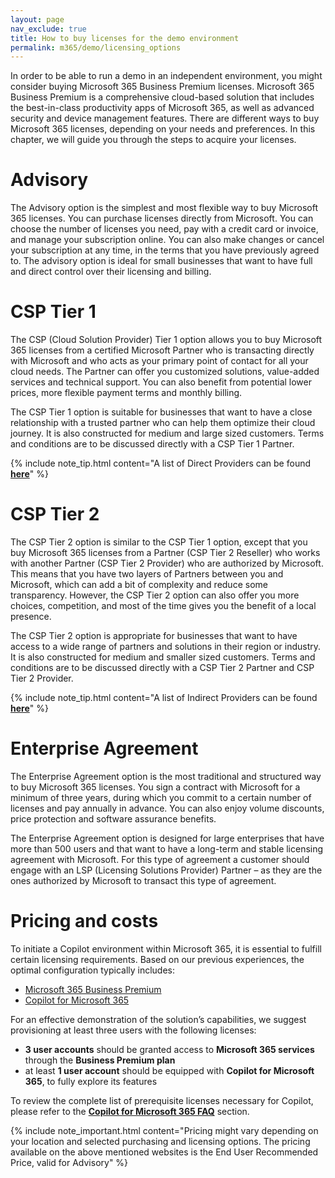 ```yaml
---
layout: page
nav_exclude: true
title: How to buy licenses for the demo environment
permalink: m365/demo/licensing_options
---
```


In order to be able to run a demo in an independent environment, you might consider buying Microsoft 365 Business Premium licenses. Microsoft 365 Business Premium is a comprehensive cloud-based solution that includes the best-in-class productivity apps of Microsoft 365, as well as advanced security and device management features. There are different ways to buy Microsoft 365 licenses, depending on your needs and preferences. In this chapter, we will guide you through the steps to acquire your licenses.  

# Advisory

The Advisory option is the simplest and most flexible way to buy Microsoft 365 licenses. You can purchase licenses directly from Microsoft. You can choose the number of licenses you need, pay with a credit card or invoice, and manage your subscription online. You can also make changes or cancel your subscription at any time, in the terms that you have previously agreed to. The advisory option is ideal for small businesses that want to have full and direct control over their licensing and billing.

# CSP Tier 1

The CSP (Cloud Solution Provider) Tier 1 option allows you to buy Microsoft 365 licenses from a certified Microsoft Partner who is transacting directly with Microsoft and who acts as your primary point of contact for all your cloud needs. The Partner can offer you customized solutions, value-added services and technical support. You can also benefit from potential lower prices, more flexible payment terms and monthly billing. 

The CSP Tier 1 option is suitable for businesses that want to have a close relationship with a trusted partner who can help them optimize their cloud journey. It is also constructed for medium and large sized customers. Terms and conditions are to be discussed directly with a CSP Tier 1 Partner.

{% include note_tip.html content="A list of Direct Providers can be found <a href='https://appsource.microsoft.com/en-us/marketplace/partner-dir'><strong>here</strong></a>" %}

# CSP Tier 2

The CSP Tier 2 option is similar to the CSP Tier 1 option, except that you buy Microsoft 365 licenses from a Partner (CSP Tier 2 Reseller) who works with another Partner (CSP Tier 2 Provider) who are authorized by Microsoft. This means that you have two layers of Partners between you and Microsoft, which can add a bit of complexity and reduce some transparency. However, the CSP Tier 2 option can also offer you more choices, competition, and most of the time gives you the benefit of a local presence. 

The CSP Tier 2 option is appropriate for businesses that want to have access to a wide range of partners and solutions in their region or industry. It is also constructed for medium and smaller sized customers. Terms and conditions are to be discussed directly with a CSP Tier 2 Partner and CSP Tier 2 Provider.

{% include note_tip.html content="A list of Indirect Providers can be found <a href='https://partner.microsoft.com/en-US/partnership/cloud-solution-provider/find-a-provider'><strong>here</strong></a>" %}


# Enterprise Agreement

The Enterprise Agreement option is the most traditional and structured way to buy Microsoft 365 licenses. You sign a contract with Microsoft for a minimum of three years, during which you commit to a certain number of licenses and pay annually in advance. You can also enjoy volume discounts, price protection and software assurance benefits. 

The Enterprise Agreement option is designed for large enterprises that have more than 500 users and that want to have a long-term and stable licensing agreement with Microsoft. For this type of agreement a customer should engage with an LSP (Licensing Solutions Provider) Partner – as they are the ones authorized by Microsoft to transact this type of agreement. 

# Pricing and costs

To initiate a Copilot environment within Microsoft 365, it is essential to fulfill certain licensing requirements. Based on our previous experiences, the optimal configuration typically includes:

- [Microsoft 365 Business Premium](https://www.microsoft.com/en-us/microsoft-365/business/compare-all-microsoft-365-business-products)
- [Copilot for Microsoft 365](https://www.microsoft.com/en-us/microsoft-365/enterprise/copilot-for-microsoft-365#Pricing)

For an effective demonstration of the solution’s capabilities, we suggest provisioning at least three users with the following licenses:

- **3 user accounts** should be granted access to **Microsoft 365 services** through the **Business Premium plan**
- at least **1 user account** should be equipped with **Copilot for Microsoft 365**, to fully explore its features

To review the complete list of prerequisite licenses necessary for Copilot, please refer to the [**Copilot for Microsoft 365 FAQ**](https://www.microsoft.com/en-us/microsoft-365/enterprise/copilot-for-microsoft-365#FAQ) section.

{% include note_important.html content="Pricing might vary depending on your location and selected purchasing and licensing options. The pricing available on the above mentioned websites is the End User Recommended Price, valid for Advisory" %}
